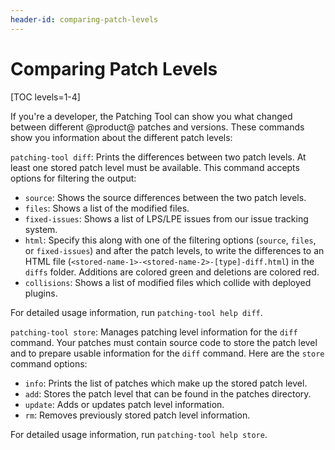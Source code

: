 ```yaml
---
header-id: comparing-patch-levels
---
```


# Comparing Patch Levels

[TOC levels=1-4]

If you're a developer, the Patching Tool can show you what changed between
different @product@ patches and versions. These commands show you information
about the different patch levels:

`patching-tool diff`: Prints the differences between two patch levels. At least
one stored patch level must be available. This command accepts options for
filtering the output: 

- `source`: Shows the source differences between the two patch levels.
- `files`: Shows a list of the modified files.
- `fixed-issues`: Shows a list of LPS/LPE issues from our issue tracking system.
- `html`: Specify this along with one of the filtering options (`source`, 
    `files`, or `fixed-issues`) and after the patch levels, to write the
    differences to an HTML file
    (`<stored-name-1>-<stored-name-2>-[type]-diff.html`) in the `diffs` folder.
    Additions are colored green and deletions are colored red.
- `collisions`: Shows a list of modified files which collide with deployed plugins.

For detailed usage information, run `patching-tool help diff`.

`patching-tool store`: Manages patching level information for the `diff`
command. Your patches must contain source code to store the patch level and to
prepare usable information for the `diff` command. Here are the `store` command
options: 

- `info`: Prints the list of patches which make up the stored patch level.
- `add`: Stores the patch level that can be found in the patches directory.
- `update`: Adds or updates patch level information.
- `rm`: Removes previously stored patch level information.

For detailed usage information, run `patching-tool help store`.
